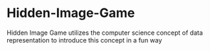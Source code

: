 # Hidden-Image-Game
Hidden Image Game utilizes the computer science concept of data representation to introduce this concept in a fun way
